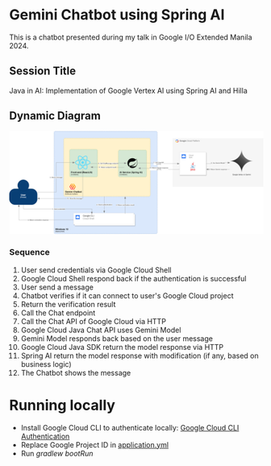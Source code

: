 # Gemini Chatbot using Spring AI
This is a chatbot presented during my talk in Google I/O Extended Manila 2024.

## Session Title
Java in AI: Implementation of Google Vertex AI using Spring AI and Hilla

## Dynamic Diagram

![Gemini Chatbot Dynamic Diagram](misc/gemini-chatbot.png)

### Sequence

<ol>
    <li>User send credentials via Google Cloud Shell</li>
    <li>Google Cloud Shell respond back if the authentication is successful</li>
    <li>User send a message</li>
    <li>Chatbot verifies if it can connect to user's Google Cloud project</li>
    <li>Return the verification result</li>
    <li>Call the Chat endpoint</li>
    <li>Call the Chat API of Google Cloud via HTTP</li>
    <li>Google Cloud Java Chat API uses Gemini Model</li>
    <li>Gemini Model responds back based on the user message</li>
    <li>Google Cloud Java SDK return the model response via HTTP</li>
    <li>Spring AI return the model response with modification (if any, based on business logic)</li>
    <li>The Chatbot shows the message</li>
</ol>

# Running locally

* Install Google Cloud CLI to authenticate locally: [Google Cloud CLI Authentication](https://cloud.google.com/docs/authentication/gcloud#local)
* Replace Google Project ID in [application.yml](src/main/resources/application.yml)
* Run <em>gradlew bootRun</em>
